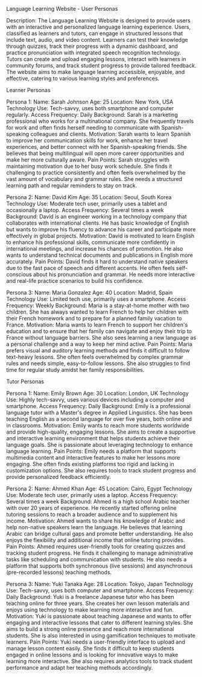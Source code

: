 Language Learning Website - User Personas 


Description:
The Language Learning Website is designed to provide users with an interactive and personalized language learning experience. Users, classified as learners and tutors, can engage in structured lessons that include text, audio, and video content. Learners can test their knowledge through quizzes, track their progress with a dynamic dashboard, and practice pronunciation with integrated speech recognition technology. Tutors can create and upload engaging lessons, interact with learners in community forums, and track student progress to provide tailored feedback. The website aims to make language learning accessible, enjoyable, and effective, catering to various learning styles and preferences.

Learner Personas

Persona 1:
Name: Sarah Johnson
Age: 25
Location: New York, USA
Technology Use: Tech-savvy, uses both smartphone and computer regularly.
Access Frequency: Daily
Background: Sarah is a marketing professional who works for a multinational company. She frequently travels for work and often finds herself needing to communicate with Spanish-speaking colleagues and clients.
Motivation: Sarah wants to learn Spanish to improve her communication skills for work, enhance her travel experiences, and better connect with her Spanish-speaking friends. She believes that being multilingual will open more career opportunities and make her more culturally aware.
Pain Points: Sarah struggles with maintaining motivation due to her busy work schedule. She finds it challenging to practice consistently and often feels overwhelmed by the vast amount of vocabulary and grammar rules. She needs a structured learning path and regular reminders to stay on track.

Persona 2:
Name: David Kim
Age: 35
Location: Seoul, South Korea
Technology Use: Moderate tech user, primarily uses a tablet and occasionally a laptop.
Access Frequency: Several times a week
Background: David is an engineer working in a technology company that collaborates with international clients. He has basic knowledge of English but wants to improve his fluency to advance his career and participate more effectively in global projects.
Motivation: David is motivated to learn English to enhance his professional skills, communicate more confidently in international meetings, and increase his chances of promotion. He also wants to understand technical documents and publications in English more accurately.
Pain Points: David finds it hard to understand native speakers due to the fast pace of speech and different accents. He often feels self-conscious about his pronunciation and grammar. He needs more interactive and real-life practice scenarios to build his confidence.

Persona 3:
Name: Maria Gonzalez
Age: 40
Location: Madrid, Spain
Technology Use: Limited tech use, primarily uses a smartphone.
Access Frequency: Weekly
Background: Maria is a stay-at-home mother with two children. She has always wanted to learn French to help her children with their French homework and to prepare for a planned family vacation to France.
Motivation: Maria wants to learn French to support her children's education and to ensure that her family can navigate and enjoy their trip to France without language barriers. She also sees learning a new language as a personal challenge and a way to keep her mind active.
Pain Points: Maria prefers visual and auditory learning methods and finds it difficult to follow text-heavy lessons. She often feels overwhelmed by complex grammar rules and needs simple, easy-to-follow lessons. She also struggles to find time for regular study amidst her family responsibilities.

Tutor Personas

Persona 1:
Name: Emily Brown
Age: 30
Location: London, UK
Technology Use: Highly tech-savvy, uses various devices including a computer and smartphone.
Access Frequency: Daily
Background: Emily is a professional language tutor with a Master's degree in Applied Linguistics. She has been teaching English as a second language for over five years, both online and in classrooms.
Motivation: Emily wants to reach more students worldwide and provide high-quality, engaging lessons. She aims to create a supportive and interactive learning environment that helps students achieve their language goals. She is passionate about leveraging technology to enhance language learning.
Pain Points: Emily needs a platform that supports multimedia content and interactive features to make her lessons more engaging. She often finds existing platforms too rigid and lacking in customization options. She also requires tools to track student progress and provide personalized feedback efficiently.

Persona 2:
Name: Ahmed Khan
Age: 45
Location: Cairo, Egypt
Technology Use: Moderate tech user, primarily uses a laptop.
Access Frequency: Several times a week
Background: Ahmed is a high school Arabic teacher with over 20 years of experience. He recently started offering online tutoring sessions to reach a broader audience and to supplement his income.
Motivation: Ahmed wants to share his knowledge of Arabic and help non-native speakers learn the language. He believes that learning Arabic can bridge cultural gaps and promote better understanding. He also enjoys the flexibility and additional income that online tutoring provides.
Pain Points: Ahmed requires user-friendly tools for creating quizzes and tracking student progress. He finds it challenging to manage administrative tasks like scheduling and communication with students. He also needs a platform that supports both synchronous (live sessions) and asynchronous (pre-recorded lessons) teaching methods.

Persona 3:
Name: Yuki Tanaka
Age: 28
Location: Tokyo, Japan
Technology Use: Tech-savvy, uses both computer and smartphone.
Access Frequency: Daily
Background: Yuki is a freelance Japanese tutor who has been teaching online for three years. She creates her own lesson materials and enjoys using technology to make learning more interactive and fun.
Motivation: Yuki is passionate about teaching Japanese and wants to offer engaging and interactive lessons that cater to different learning styles. She aims to build a strong online presence and reach more international students. She is also interested in using gamification techniques to motivate learners.
Pain Points: Yuki needs a user-friendly interface to upload and manage lesson content easily. She finds it difficult to keep students engaged in online lessons and is looking for innovative ways to make learning more interactive. She also requires analytics tools to track student performance and adapt her teaching methods accordingly.

